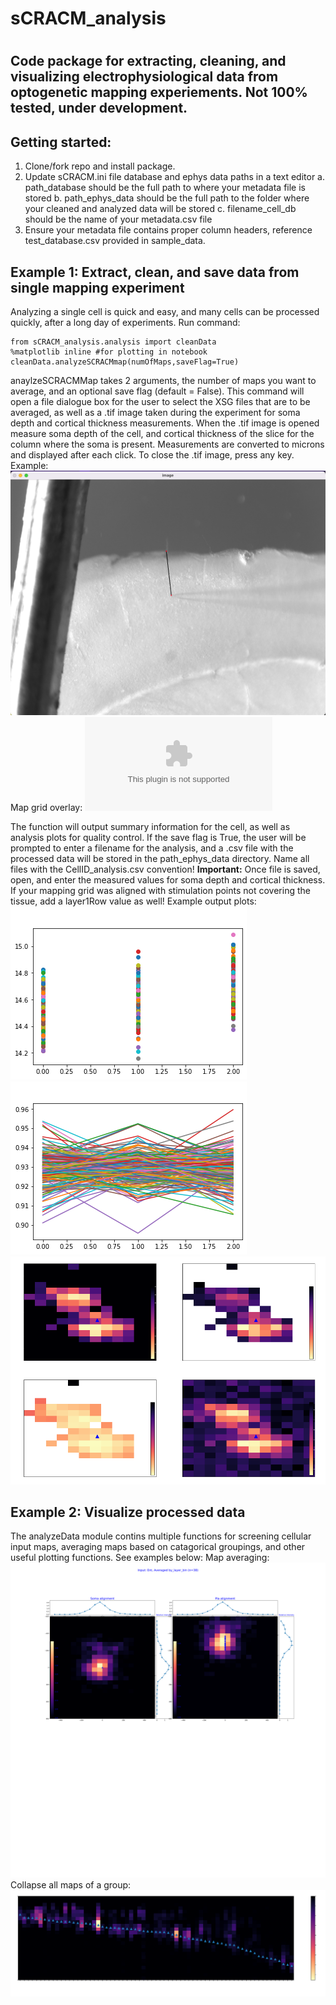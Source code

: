 # sCRACM_analysis
# 
## Code package for extracting, cleaning, and visualizing electrophysiological data from optogenetic mapping experiements. Not 100% tested, under development.

## Getting started: 
 1. Clone/fork repo and install package.
 2. Update sCRACM.ini file database and ephys data paths in a text editor 
	a. path_database should be the full path to where your metadata file is stored 
	b. path_ephys_data should be the full path to the folder where your cleaned and analyzed data will be stored
	c. filename_cell_db should be the name of your metadata.csv file
 3. Ensure your metadata file contains proper column headers, reference test_database.csv provided in sample_data.

## Example 1: Extract, clean, and save data from single mapping experiment
Analyzing a single cell is quick and easy, and many cells can be processed quickly, after a long day of experiments. Run command: 
``` 
from sCRACM_analysis.analysis import cleanData
%matplotlib inline #for plotting in notebook
cleanData.analyzeSCRACMmap(numOfMaps,saveFlag=True)
```
anaylzeSCRACMMap takes 2 arguments, the number of maps you want to average, and an optional save flag (default = False). This command will open a file dialogue box for the user to select the XSG files that are to be averaged, as well as a .tif image taken during the experiment for soma depth and cortical thickness measurements. When the .tif image is opened measure soma depth of the cell, and cortical thickness of the slice for the column where the soma is present. Measurements are converted to microns and displayed after each click. To close the .tif image, press any key. 
Example: 
![My_Image](example_images/measure.png)
Map grid overlay:
![My_Image](example_images/Grid_overlay.eps)

The function will output summary information for the cell, as well as analysis plots for quality control. If the save flag is True, the user will be prompted to enter a filename for the analysis, and a .csv file with the processed data will be stored in the path_ephys_data directory. Name all files with the CellID_analysis.csv convention! 
**Important:** Once file is saved, open, and enter the measured values for soma depth and cortical thickness. If your mapping grid was aligned with stimulation points not covering the tissue, add a layer1Row value as well! 
Example output plots: 
![My_Image](example_images/Racc.png)
![My_Image](example_images/Rinput_ratio.png)
![My_Image](example_images/analysis_plots.png)

## Example 2: Visualize processed data 
The analyzeData module contins multiple functions for screening cellular input maps, averaging maps based on catagorical groupings, and other useful plotting functions. See examples below: 
Map averaging: 
![My_Image](example_images/test_average_map.svg)
Collapse all maps of a group: 
![My_Image](example_images/collapse.png)


